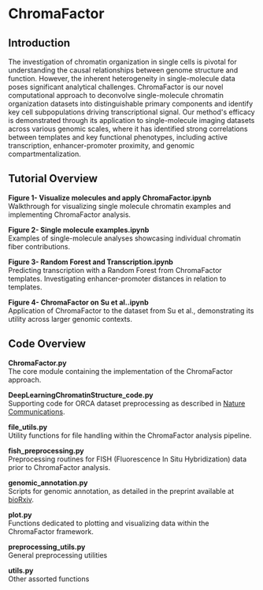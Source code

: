 # ChromaFactor

## Introduction
The investigation of chromatin organization in single cells is pivotal for understanding the causal relationships between genome structure and function. However, the inherent heterogeneity in single-molecule data poses significant analytical challenges. ChromaFactor is our novel computational approach to deconvolve single-molecule chromatin organization datasets into distinguishable primary components and identify key cell subpopulations driving transcriptional signal. Our method's efficacy is demonstrated through its application to single-molecule imaging datasets across various genomic scales, where it has identified strong correlations between templates and key functional phenotypes, including active transcription, enhancer-promoter proximity, and genomic compartmentalization.

## Tutorial Overview

**Figure 1- Visualize molecules and apply ChromaFactor.ipynb**  
Walkthrough for visualizing single molecule chromatin examples and implementing ChromaFactor analysis.

**Figure 2- Single molecule examples.ipynb**  
Examples of single-molecule analyses showcasing individual chromatin fiber contributions.

**Figure 3- Random Forest and Transcription.ipynb**  
Predicting transcription with a Random Forest from ChromaFactor templates. Investigating enhancer-promoter distances in relation to templates.

**Figure 4- ChromaFactor on Su et al..ipynb**  
Application of ChromaFactor to the dataset from Su et al., demonstrating its utility across larger genomic contexts.

## Code Overview

**ChromaFactor.py**  
The core module containing the implementation of the ChromaFactor approach.

**DeepLearningChromatinStructure_code.py**  
Supporting code for ORCA dataset preprocessing as described in [Nature Communications](doi.org/10.1038/s41467-021-23831-4).

**file_utils.py**  
Utility functions for file handling within the ChromaFactor analysis pipeline.

**fish_preprocessing.py**  
Preprocessing routines for FISH (Fluorescence In Situ Hybridization) data prior to ChromaFactor analysis.

**genomic_annotation.py**  
Scripts for genomic annotation, as detailed in the preprint available at [bioRxiv](https://doi.org/10.1101/2023.04.04.535480).

**plot.py**  
Functions dedicated to plotting and visualizing data within the ChromaFactor framework.

**preprocessing_utils.py**  
General preprocessing utilities

**utils.py**  
Other assorted functions

